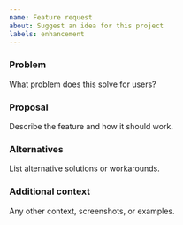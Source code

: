 ```yaml
---
name: Feature request
about: Suggest an idea for this project
labels: enhancement
---
```


### Problem
What problem does this solve for users?

### Proposal
Describe the feature and how it should work.

### Alternatives
List alternative solutions or workarounds.

### Additional context
Any other context, screenshots, or examples.

